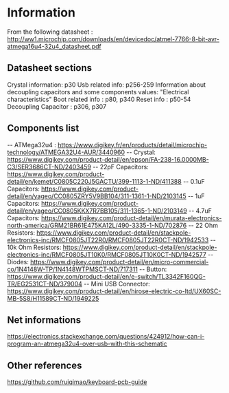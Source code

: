 # Information
From the following datasheet :
http://ww1.microchip.com/downloads/en/devicedoc/atmel-7766-8-bit-avr-atmega16u4-32u4_datasheet.pdf

## Datasheet sections
Crystal information: p30
Usb related info: p256-259
Information about decoupling capacitors and some components values: "Electrical characteristics"
Boot related info : p80, p340
Reset info : p50-54
Decoupling Capacitor : p306, p307

## Components list

-- ATMega32u4 : https://www.digikey.fr/en/products/detail/microchip-technology/ATMEGA32U4-AUR/3440960
-- Crystal: https://www.digikey.com/product-detail/en/epson/FA-238-16.0000MB-C3/SER3686CT-ND/2403459
-- 22pF Capacitors: https://www.digikey.com/product-detail/en/kemet/C0805C220J5GACTU/399-1113-1-ND/411388
-- 0.1uF Capacitors: https://www.digikey.com/product-detail/en/yageo/CC0805ZRY5V9BB104/311-1361-1-ND/2103145
-- 1uF Capacitors: https://www.digikey.com/product-detail/en/yageo/CC0805KKX7R7BB105/311-1365-1-ND/2103149
-- 4.7uF Capacitors: https://www.digikey.com/product-detail/en/murata-electronics-north-america/GRM21BR61E475KA12L/490-3335-1-ND/702876
-- 22 Ohm Resistors: https://www.digikey.com/product-detail/en/stackpole-electronics-inc/RMCF0805JT22R0/RMCF0805JT22R0CT-ND/1942533
-- 10k Ohm Resistors: https://www.digikey.com/product-detail/en/stackpole-electronics-inc/RMCF0805JT10K0/RMCF0805JT10K0CT-ND/1942577
-- Diodes: https://www.digikey.com/product-detail/en/micro-commercial-co/1N4148W-TP/1N4148WTPMSCT-ND/717311
-- Button: https://www.digikey.com/product-detail/en/e-switch/TL3342F160QG-TR/EG2531CT-ND/379004
-- Mini USB Connector: https://www.digikey.com/product-detail/en/hirose-electric-co-ltd/UX60SC-MB-5S8/H11589CT-ND/1949225

## Net informations
https://electronics.stackexchange.com/questions/424912/how-can-i-program-an-atmega32u4-over-usb-with-this-schematic

## Other references
https://github.com/ruiqimao/keyboard-pcb-guide

